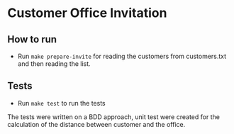# Customer Office Invitation

## How to run

- Run `make prepare-invite` for reading the customers from customers.txt and then reading the list.

## Tests

- Run `make test` to run the tests

The tests were written on a BDD approach, unit test were created for the calculation of the distance between customer and the office.
